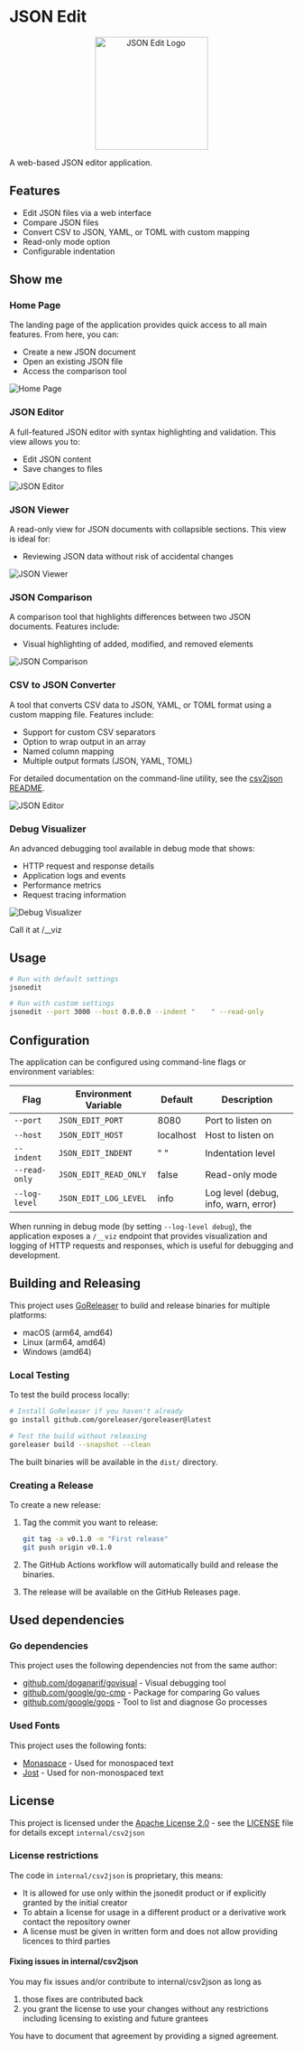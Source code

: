 # JSON Edit

<p align="center">
  <img src="assets/logo.svg" alt="JSON Edit Logo" width="200">
</p>

A web-based JSON editor application.

## Features

- Edit JSON files via a web interface
- Compare JSON files
- Convert CSV to JSON, YAML, or TOML with custom mapping
- Read-only mode option
- Configurable indentation

## Show me

### Home Page

The landing page of the application provides quick access to all main features. From here, you can:

- Create a new JSON document
- Open an existing JSON file
- Access the comparison tool

![Home Page](page_assets/home.png)

### JSON Editor

A full-featured JSON editor with syntax highlighting and validation. This view allows you to:

- Edit JSON content
- Save changes to files

![JSON Editor](page_assets/edit.png)

### JSON Viewer

A read-only view for JSON documents with collapsible sections. This view is ideal for:

- Reviewing JSON data without risk of accidental changes

![JSON Viewer](page_assets/view.png)

### JSON Comparison

A comparison tool that highlights differences between two JSON documents. Features include:

- Visual highlighting of added, modified, and removed elements

![JSON Comparison](page_assets/compare.png)

### CSV to JSON Converter

A tool that converts CSV data to JSON, YAML, or TOML format using a custom mapping file. Features include:

- Support for custom CSV separators
- Option to wrap output in an array
- Named column mapping
- Multiple output formats (JSON, YAML, TOML)

For detailed documentation on the command-line utility, see the [csv2json README](cmd/csv2json/README.md).

![JSON Editor](page_assets/csv2json.png)

### Debug Visualizer

An advanced debugging tool available in debug mode that shows:

- HTTP request and response details
- Application logs and events
- Performance metrics
- Request tracing information

![Debug Visualizer](page_assets/visualizer.png)

Call it at /__viz

## Usage

```bash
# Run with default settings
jsonedit

# Run with custom settings
jsonedit --port 3000 --host 0.0.0.0 --indent "    " --read-only
```

## Configuration

The application can be configured using command-line flags or environment variables:

| Flag | Environment Variable | Default | Description |
|------|---------------------|---------|-------------|
| `--port` | `JSON_EDIT_PORT` | 8080 | Port to listen on |
| `--host` | `JSON_EDIT_HOST` | localhost | Host to listen on |
| `--indent` | `JSON_EDIT_INDENT` | "  " | Indentation level |
| `--read-only` | `JSON_EDIT_READ_ONLY` | false | Read-only mode |
| `--log-level` | `JSON_EDIT_LOG_LEVEL` | info | Log level (debug, info, warn, error) |

When running in debug mode (by setting `--log-level debug`), the application exposes a `/__viz` endpoint that provides visualization and logging of HTTP requests and responses, which is useful for debugging and development.

## Building and Releasing

This project uses [GoReleaser](https://goreleaser.com/) to build and release binaries for multiple platforms:

- macOS (arm64, amd64)
- Linux (arm64, amd64)
- Windows (amd64)

### Local Testing

To test the build process locally:

```bash
# Install GoReleaser if you haven't already
go install github.com/goreleaser/goreleaser@latest

# Test the build without releasing
goreleaser build --snapshot --clean
```

The built binaries will be available in the `dist/` directory.

### Creating a Release

To create a new release:

1. Tag the commit you want to release:

   ```bash
   git tag -a v0.1.0 -m "First release"
   git push origin v0.1.0
   ```

2. The GitHub Actions workflow will automatically build and release the binaries.

3. The release will be available on the GitHub Releases page.

## Used dependencies

### Go dependencies

This project uses the following dependencies not from the same author:

- [github.com/doganarif/govisual](https://github.com/doganarif/govisual) - Visual debugging tool
- [github.com/google/go-cmp](https://github.com/google/go-cmp) - Package for comparing Go values
- [github.com/google/gops](https://github.com/google/gops) - Tool to list and diagnose Go processes

### Used Fonts

This project uses the following fonts:

- [Monaspace](https://github.com/githubnext/monaspace) - Used for monospaced text
- [Jost](https://github.com/indestructible-type/Jost) - Used for non-monospaced text

## License

This project is licensed under the [Apache License 2.0](LICENSE) - see the [LICENSE](LICENSE) file for details except `internal/csv2json`

### License restrictions

The code in `internal/csv2json` is proprietary, this means:

- It is allowed for use only within the jsonedit product or if explicitly granted by the initial creator
- To abtain a license for usage in a different product or a derivative work contact the repository owner
- A license must be given in written form and does not allow providing licences to third parties

#### Fixing issues in internal/csv2json

You may fix issues and/or contribute to internal/csv2json as long as

1. those fixes are contributed back
2. you grant the license to use your changes without any restrictions including licensing to existing and future grantees

You have to document that agreement by providing a signed agreement.
